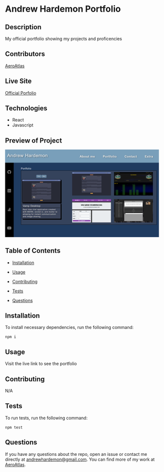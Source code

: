# Andrew Hardemon Portfolio

## Description

My official portfolio showing my projects and proficencies

## Contributors

[AeroAtlas](https://github.com/AeroAtlas/) 

## Live Site
[Official Porfolio](https://andrew-hardemon.onrender.com/)

## Technologies

<ul>
  <li>React</li>
  <li>Javascript</li>
</ul>

## Preview of Project

<img src="./src/assets/portfolio-screenshot.PNG"></img>

## Table of Contents 

* [Installation](#installation)

* [Usage](#usage)

* [Contributing](#contributing)

* [Tests](#tests)

* [Questions](#questions)

## Installation

To install necessary dependencies, run the following command:

```
npm i
```

## Usage

Visit the live link to see the portfolio
  
## Contributing

N/A

## Tests

To run tests, run the following command:

```
npm test
```

## Questions

If you have any questions about the repo, open an issue or contact me directly at andrewhardemon@gmail.com. You can find more of my work at [AeroAtlas](https://github.com/AeroAtlas/).

